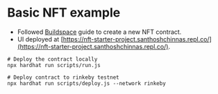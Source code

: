 # Basic NFT example
- Followed [Buildspace](https://buildspace.so/) guide to create a new NFT contract.
- UI deployed at [https://nft-starter-project.santhoshchinnas.repl.co/](https://nft-starter-project.santhoshchinnas.repl.co/).

```shell
# Deploy the contract locally
npx hardhat run scripts/run.js

# Deploy contract to rinkeby testnet
npx hardhat run scripts/deploy.js --network rinkeby
```
